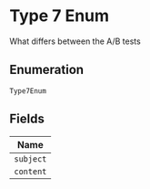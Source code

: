 
# Type 7 Enum

What differs between the A/B tests

## Enumeration

`Type7Enum`

## Fields

| Name |
|  --- |
| `subject` |
| `content` |


